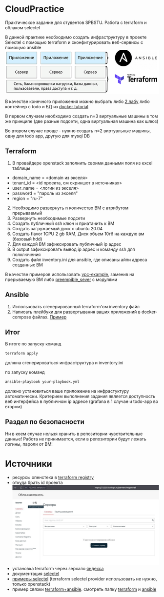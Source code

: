 # CloudPractice
Практическое задание для студентов SPBSTU. Работа с terraform и облаком selectel

В данной практике необходимо создать инфраструктуру в проекте Selectel с помощью terraform и сконфигурировать веб-сервисы с помощью ansible
![img.png](assets/schema.png)

В качестве конечного приложения можно выбрать либо [2 лабу](https://github.com/antonaleks/DockerPractice) либо контейнер с todo и БД из [docker tutorial](https://www.docker.com/101-tutorial/)

В первом случаем необходимо создать n=3 виртуальные машины в том же принципе (две разные подсети, одна виртуальная машина как шлюз)

Во втором случае проще - нужно создать n=2 виртуальные машины, одну для todo app, другую для mysql DB
## Terraform
1. В провайдере openstack заполнить своими данными поля из excel таблицы
- domain_name = <domain из экселя>
- tenant_id   = <id проекта, см скриншот в источниках>
- user_name   = <логин из экселя>
- password    = "пароль из экселя"
- region      = "ru-7"
2. Необходимо развернуть n количество ВМ с атрибутом прерываемый
2. Развернуть необходимые подсети
3. Создать публичный ssh ключ и приатачить к ВМ
4. Создать загружаемый диск с ubuntu 20.04
5. Создать flavor 1CPU 2 gb RAM, Диск объем 10гб на каждую вм (базовый hdd)
6. Для каждой ВМ зафиксировать публичный ip адрес
7. В output зафиксировать вывод ip адрес и команду ssh для полключения
8. Создать файл inventory.ini для ansible, где описаны айпи адреса созданных ВМ

В качестве примеров использовать [vpc-example](vpc-example), заменив на прерываемую ВМ либо [preempible_sever](preemptible_server) с модулями

## Ansible
1. Использовать сгенерированный terraform'ом inventory файл
2. Написать плейбуки для развертывания ваших приложений в docker-compose файлах. [Пример](https://github.com/antonaleks/ya-praktikum-infra/tree/main/ansible)

## Итог
В итоге по запуску команд
```bash
terraform apply
```
должна сгенерироваться инфраструктура и inventory.ini

по запуску команд
```bash
ansible-playbook your-playbook.yml
```
должно установиться ваше приложение на инфрастуктуру автоматически. Критерием выполнения задания является доступность веб интерфейса в публичном ip адресе (grafana в 1 случае и todo-app во втором)

## Раздел по безопасности
Ни в коем случае нельзя хранить в репозитории чувствительные данные! Работа не принимается, если в репозитории будут лежать логины, пароли от ВМ!

# Источники
- ресурсы опенстека в [terraform registry](https://terraform-eap.website.yandexcloud.net/docs/providers/openstack/index.html)
- откуда брать id проекта
![img.png](assets/id_project.png)
- установка terraform через зеркало [яндекса](https://cloud.yandex.ru/docs/tutorials/infrastructure-management/terraform-quickstart)
- документация [selectel](https://docs.selectel.ru/cloud/servers/tools/terraform/)
- [примеры selectel](https://github.com/selectel/terraform-examples) (terraform selectel provider использовать не нужно, только openstack)
- пример связки [terraform+ansible](https://github.com/antonaleks/ya-praktikum-infra). смотреть папку [terraform](https://github.com/antonaleks/ya-praktikum-infra/blob/main/terraform/sausage-store/main.tf) и [ansible](https://github.com/antonaleks/ya-praktikum-infra/tree/main/ansible)
